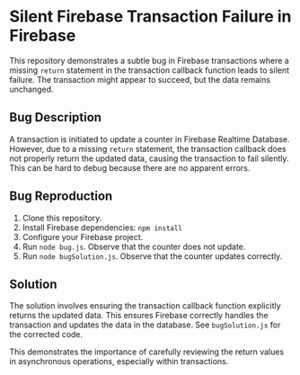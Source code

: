 # Silent Firebase Transaction Failure in Firebase

This repository demonstrates a subtle bug in Firebase transactions where a missing `return` statement in the transaction callback function leads to silent failure. The transaction might appear to succeed, but the data remains unchanged.

## Bug Description

A transaction is initiated to update a counter in Firebase Realtime Database. However, due to a missing `return` statement, the transaction callback does not properly return the updated data, causing the transaction to fail silently.  This can be hard to debug because there are no apparent errors. 

## Bug Reproduction

1. Clone this repository.
2. Install Firebase dependencies: `npm install`
3. Configure your Firebase project.
4. Run `node bug.js`. Observe that the counter does not update.
5. Run `node bugSolution.js`. Observe that the counter updates correctly.

## Solution
The solution involves ensuring the transaction callback function explicitly returns the updated data. This ensures Firebase correctly handles the transaction and updates the data in the database.  See `bugSolution.js` for the corrected code.

This demonstrates the importance of carefully reviewing the return values in asynchronous operations, especially within transactions.